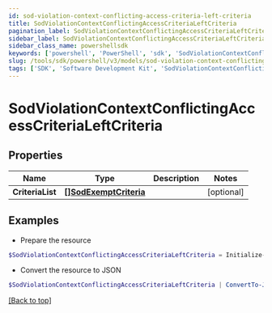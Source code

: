 ```yaml
---
id: sod-violation-context-conflicting-access-criteria-left-criteria
title: SodViolationContextConflictingAccessCriteriaLeftCriteria
pagination_label: SodViolationContextConflictingAccessCriteriaLeftCriteria
sidebar_label: SodViolationContextConflictingAccessCriteriaLeftCriteria
sidebar_class_name: powershellsdk
keywords: ['powershell', 'PowerShell', 'sdk', 'SodViolationContextConflictingAccessCriteriaLeftCriteria', 'SodViolationContextConflictingAccessCriteriaLeftCriteria'] 
slug: /tools/sdk/powershell/v3/models/sod-violation-context-conflicting-access-criteria-left-criteria
tags: ['SDK', 'Software Development Kit', 'SodViolationContextConflictingAccessCriteriaLeftCriteria', 'SodViolationContextConflictingAccessCriteriaLeftCriteria']
---
```



# SodViolationContextConflictingAccessCriteriaLeftCriteria

## Properties

Name | Type | Description | Notes
------------ | ------------- | ------------- | -------------
**CriteriaList** | [**[]SodExemptCriteria**](sod-exempt-criteria) |  | [optional] 

## Examples

- Prepare the resource
```powershell
$SodViolationContextConflictingAccessCriteriaLeftCriteria = Initialize-PSSailpoint.V3SodViolationContextConflictingAccessCriteriaLeftCriteria  -CriteriaList null
```

- Convert the resource to JSON
```powershell
$SodViolationContextConflictingAccessCriteriaLeftCriteria | ConvertTo-JSON
```


[[Back to top]](#) 

